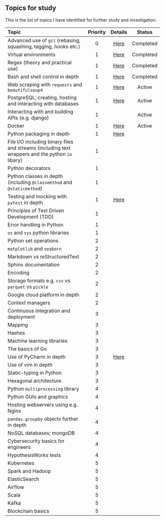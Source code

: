 ## Topics for study
This is the list of topics I have identified for further study and investigation.

| Topic              | Priority | Details | Status |
| :----------------- | :-------:| :-----: | :----: |
| Advanced use of `git` (rebasing, squashing, tagging, hooks etc.) | 0 | [Here](/docs/topics/git.md) | Completed |
| Virtual environments | 1 | [Here](/docs/topics/virtual_environments.md) | Completed |
| Regex (theory and practical use) | 1 | [Here](/docs/topics/regular_expressions.md) | Completed |
| Bash and shell control in depth | 1 | [Here](/docs/topics/bash.md) | Completed |
| Web scraping with `requests` and `beautifulsoup4` | 1 | [Here](/docs/topics/web_scraping.md) | Active |
| PostgreSQL; creating, hosting and interacting with databases | 1 | [Here](/docs/topics/postgresql.md) | Active |
| Interacting with and building APIs (e.g. django) | 1 |  | Active |
| Docker | 1 | [Here](/docs/topics/docker.md) | Active |
| Python packaging in depth | 1 | [Here](/docs/topics/packaging.md) |
| File I/O including binary files and streams (including text wrappers and the python `io` libary) | 1 |
| Python decorators | 1 |
| Python classes in depth (including `@classmethod` and `@staticmethod`) | 1 |
| Testing and mocking with `pytest` in depth | 1 | [Here](/docs/topics/testing.md) |
| Principles of Test Driven Development (TDD) | 1 |
| Error handling in Python | 1 |
| `os` and `sys` python libraries | 1 |
| Python set operations | 2 |
| `matplotlib` and `seaborn` | 2 |
| Markdown vs reStructuredText | 2 |
| Sphinx documentation | 2 |
| Encoding | 2 |
| Storage formats e.g. `csv` vs `parquet` vs `pickle` | 2 | 
| Google cloud platform in depth | 2 |
| Context managers | 2 |
| Continuous integration and deployment | 3 |
| Mapping | 3 |
| Hashes | 3 |
| Machine learning libraries | 3 |
| The basics of Go | 3 |
| Use of PyCharm in depth | 3 | [Here](/docs/topics/pycharm.md) |
| Use of vim in depth | 3 |
| Static-typing in Python | 3 | 
| Hexagonal architecture | 3 |
| Python `multiprocessing` library | 4 |
| Python GUIs and graphics | 4 |
| Hosting webservers using e.g. Nginx | 4 |
| `pandas.groupby` objects further in depth | 4 |
| NoSQL databases; mongoDB | 4 |
| Cybersecurity basics for engineers | 4 |
| HypothesisWorks tests | 4 |
| Kubernetes | 5 | 
| Spark and Hadoop | 5 |
| ElasticSearch | 5 |
| Airflow | 5 |
| Scala | 5 |
| Kafka | 5 |
| Blockchain basics | 5 |
